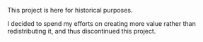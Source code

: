 This project is here for historical purposes.

I decided to spend my efforts on creating more value rather than redistributing
it, and thus discontinued this project.
